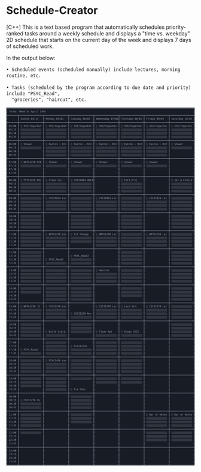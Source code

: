 # Schedule-Creator
[C++] This is a text based program that automatically schedules priority-ranked tasks around a weekly schedule and displays a "time vs. weekday" 2D schedule that starts on the current day of the week and displays 7 days of scheduled work.

In the output below:

    • Scheduled events (scheduled manually) include lectures, morning routine, etc.

    • Tasks (scheduled by the program according to due date and priority) include "PSYC_Read",
      "groceries", "haircut", etc.

![Example weekly calendar output:](example_output.png)
